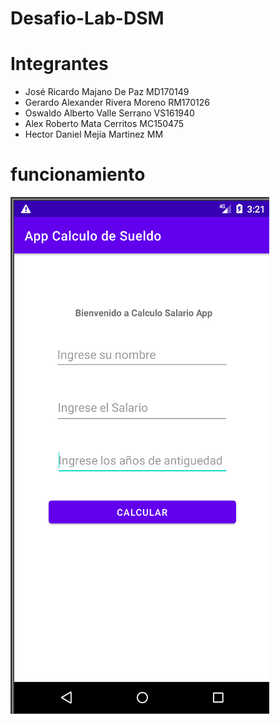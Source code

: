 # Desafio-Lab-DSM

# Integrantes

- José Ricardo Majano De Paz MD170149
- Gerardo Alexander Rivera Moreno RM170126
- Oswaldo Alberto Valle Serrano VS161940
- Alex Roberto Mata Cerritos MC150475
- Hector Daniel Mejía Martinez MM

# funcionamiento 

<img src="https://github.com/hector-manny/Desafio-Lab-DSM/blob/main/Captura%20de%20pantalla%20(262).png?raw=true"/>


